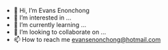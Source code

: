 - 👋 Hi, I’m Evans Enonchong
- 👀 I’m interested in ...
- 🌱 I’m currently learning ...
- 💞️ I’m looking to collaborate on ...
- 📫 How to reach me evansenonchong@hotmail.com

<!---
citrudevmobile/citrudevmobile is a ✨ special ✨ repository because its `README.md` (this file) appears on your GitHub profile.
You can click the Preview link to take a look at your changes.
--->
